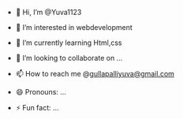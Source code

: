 - 👋 Hi, I’m @Yuva1123
- 👀 I’m interested in webdevelopment
  
- 🌱 I’m currently learning Html,css
- 💞️ I’m looking to collaborate on ...
- 📫 How to reach me @gullapalliyuva@gmail.com
- 😄 Pronouns: ...
- ⚡ Fun fact: ...

<!---
Yuva1123/Yuva1123 is a ✨ special ✨ repository because its `README.md` (this file) appears on your GitHub profile.
You can click the Preview link to take a look at your changes.
--->
